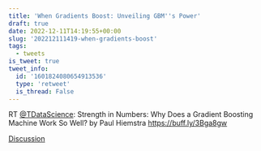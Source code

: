 ```yaml
---
title: 'When Gradients Boost: Unveiling GBM''s Power'
draft: true
date: 2022-12-11T14:19:55+00:00
slug: '202212111419-when-gradients-boost'
tags:
  - tweets
is_tweet: true
tweet_info:
  id: '1601824080654913536'
  type: 'retweet'
  is_thread: False
---
```




RT [@TDataScience](https://x.com/TDataScience): Strength in Numbers: Why Does a Gradient Boosting Machine Work So Well? by Paul Hiemstra <https://buff.ly/3Bga8gw>

[Discussion](https://x.com/sytelus/status/1601824080654913536)
